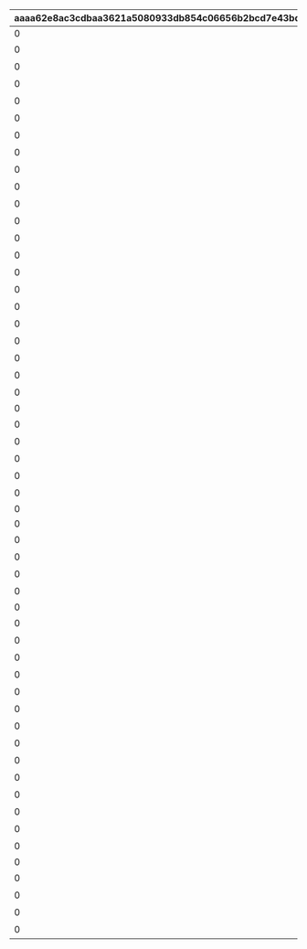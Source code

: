 |aaaa62e8ac3cdbaa3621a5080933db854c06656b2bcd7e43bd388f858b4d5ea5|acbc40b503754905a35eb4c7389910f54ac9c6e5a3416efa80f14b2834631c2a|2200ff0cff975f681960d3f51fe98175921a2fd87cdfe85099292914e9d14d91|ca74e71bd17d9af0a9851237270d3a291194cf748016c030948491c4fb634415|8c084c3376d45c87de1040408ebbb8a7129ebddbf78f9ffb3dc4ad54c294ec56|
| --- | --- | --- | --- | --- |
|0|1||0|101|
|0|1|メインクエスト2-8（NORMAL）クリアで解放|11002008|102|
|0|1|メインクエスト\n2-5（NORMAL）\nクリアで解放|11002005|103|
|0|1|メインクエスト\n2-12（NORMAL）\nクリアで解放|11002012|104|
|0|1|メインクエスト\n3-1（NORMAL）\nクリアで解放|11003001|107|
|0|1|メインクエスト9-1（NORMAL）クリアで解放|11009001|108|
|0|1|メインクエスト9-2（NORMAL）クリアで解放|11009002|109|
|0|1|メインクエスト1-5（NORMAL）クリアで解放|11001005|110|
|0|1|メインクエスト18-1（HARD）クリアで解放|12018001|111|
|0|1|メインクエスト18-5（NORMAL）クリアで解放|11018005|112|
|0|1|メインクエスト8-1（NORMAL）クリアで解放|11008001|115|
|0|1|メインクエスト2-4（NORMAL）クリアで解放|11002004|116|
|0|1|メインクエスト3-3（NORMAL）クリアで解放|11003003|117|
|0|1|メインクエスト2-7（NORMAL）クリアで解放|11002007|118|
|0|1|メインクエスト9-3（NORMAL）クリアで解放|11009003|119|
|0|1|メインクエスト3-1（NORMAL）クリアで解放|11003001|124|
|0|1|ルナの塔オープニングストーリー閲覧で解放|0|125|
|0|1|メインクエスト10-1\n（NORMAL）クリアで解放|11010001|127|
|0|1|メインクエスト2-6（NORMAL）クリアで解放|11002006|129|
|0|1|メインクエスト\n63-1（NORMAL）\nクリアで解放|11063001|130|
|0|1|メインクエスト10-1\n（NORMAL）クリアで解放|11010001|131|
|0|1|メインクエスト64-1（NORMAL）クリアで解放|11064001|132|
|0|1||0|201|
|0|1|メインクエスト4-6（NORMAL）クリアで解放|11004006|202|
|0|1|メインクエスト8-15（NORMAL）クリアで解放|11008015|203|
|0|1|メインクエスト2-12（NORMAL）クリアで解放|11002012|204|
|0|1|メインクエスト3-1（NORMAL）クリアで解放|11003001|205|
|0|1|メインクエスト4-13（NORMAL）クリアで解放|11004013|206|
|0|1||0|207|
|0|1||0|210|
|0|1|メインクエスト4-13（NORMAL）クリアで解放|11004013|212|
|0|1|メインクエスト18-1（NORMAL）クリアで解放|11018001|213|
|0|1|メインクエスト18-1（NORMAL）クリアで解放|11018001|214|
|0|1|メインクエスト18-1（NORMAL）クリアで解放|11018001|215|
|0|1||0|216|
|0|1|メインクエスト4-6\n（NORMAL）クリアで解放|11004006|401|
|0|1|メインクエスト8-15\n（NORMAL）クリアで解放|11008015|402|
|0|1|メインクエスト2-2（NORMAL）クリアで解放|11002002|503|
|0|1|メインクエスト3-5（NORMAL）クリアで解放|11003005|506|
|0|1|メインクエスト2-3（NORMAL）クリアで解放|11002003|509|
|0|1|メインクエスト19-1（NORMAL）クリアで解放|11019001|510|
|0|1|メインクエスト19-5（NORMAL）クリアで解放|11019005|511|
|0|1|メインクエスト2-1（NORMAL）クリアで解放|11002001|601|
|0|1|メインクエスト7-1（NORMAL）クリアで解放|11007001|602|
|0|1|メインクエスト16-14（NORMAL）クリアで解放|11016014|603|
|0|1|メインクエスト3-1（NORMAL）クリアで解放|11003001|701|
|0|1|メインクエスト1-7（NORMAL）クリアで解放|11001007|802|
|0|1|メインクエスト2-9（NORMAL）クリアで解放|11002009|904|
|0|1|メインクエスト2-9（NORMAL）クリアで解放|11002009|905|
|0|1||0|906|
|0|1|メインクエスト3-6（NORMAL）クリアで解放|11003006|909|
|0|1|メインクエスト8-1（NORMAL）クリアで解放|11008001|910|
|0|1|メインクエスト18-1\n（NORMAL）クリアで解放|11018001|1001|
|0|1|メインクエスト3-2（NORMAL）クリアで解放|11003002|8001|